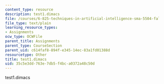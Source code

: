 ```yaml
---
content_type: resource
description: test1.dimacs
file: /courses/6-825-techniques-in-artificial-intelligence-sma-5504-fall-2002/35c5e3dd763e7db5f4bca0372a48c50d_test1.dimacs
file_type: text/plain
learning_resource_types:
- Assignments
ocw_type: OCWFile
parent_title: Assignments
parent_type: CourseSection
parent_uid: c614faf8-894f-e345-14ec-83a1fd01388d
resourcetype: Other
title: test1.dimacs
uid: 35c5e3dd-763e-7db5-f4bc-a0372a48c50d
---
```

test1.dimacs

